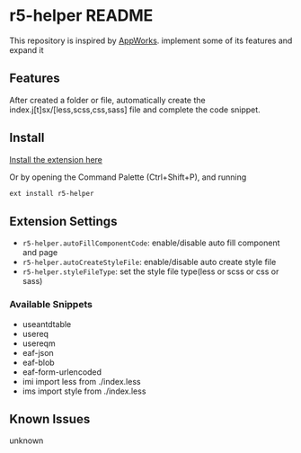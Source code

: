 # r5-helper README

This repository is inspired by [AppWorks](https://github.com/appworks-lab/appworks).
implement some of its features and expand it

## Features

After created a folder or file, automatically create the index.j[t]sx/[less,scss,css,sass] file and complete the code snippet.

## Install

[Install the extension here](https://marketplace.visualstudio.com/items?itemName=cl1107.r5-helper)

Or by opening the Command Palette (Ctrl+Shift+P), and running

```sh
ext install r5-helper
```

## Extension Settings

- `r5-helper.autoFillComponentCode`: enable/disable auto fill component and page
- `r5-helper.autoCreateStyleFile`: enable/disable auto create style file
- `r5-helper.styleFileType`: set the style file type(less or scss or css or sass)

### Available Snippets

- useantdtable
- usereq
- usereqm
- eaf-json
- eaf-blob
- eaf-form-urlencoded
- imi import less from ./index.less
- ims import style from ./index.less

## Known Issues

unknown
